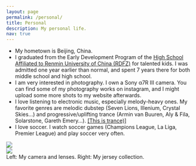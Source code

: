 ```yaml
---
layout: page
permalink: /personal/
title: Personal
description: My personal life.
nav: true
---
```


- My hometown is Beijing, China.
- I graduated from the Early Development Program of the [High School Affiliated to Renmin University of China (RDFZ)](https://en.wikipedia.org/wiki/High_School_Affiliated_to_Renmin_University_of_China) for talented kids. I was admitted one year earlier than normal, and spent 7 years there for both middle school and high school.
- I am very interested in photography. I own a Sony α7R III camera. You can find some of my photography works on instagram, and I might upload some more shots to my website afterwards.
- I love listening to electronic music, especially melody-heavy ones. My favorite genres are melodic dubstep (Seven Lions, Illenium, Crystal Skies...) and progressive/uplifting trance (Armin van Buuren, Aly & Fila, Solarstone, Gareth Emery...). [[This is trance)]](https://www.youtube.com/watch?v=Aw3c6rr8-mU)
- I love soccer. I watch soccer games (Champions League, La Liga, Premier League) and play soccer very often.

<div class="row mt-3 justify-content-center">
    <div class="col-sm col-md-6 mt-3 mt-md-0">
        <img class="img-fluid rounded z-depth-1" src="{{ site.baseurl }}/assets/img/camera.jpg" data-zoomable>
    </div>
    <div class="col-sm col-md-4 offset-md-1 mt-3 mt-md-0">
        <img class="img-fluid rounded z-depth-1" src="{{ site.baseurl }}/assets/img/jersey.jpg" data-zoomable>
    </div>
</div>
<div class="caption">
    Left: My camera and lenses. Right: My jersey collection.
</div>
